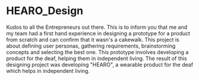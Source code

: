 # HEARO_Design
Kudos to all the Entrepreneurs out there.
This is to inform you that me and my team had a first hand experience in designing a prototype for a product from scratch and can confirm that it wasn's a cakewalk.
This project is about defining user personas, gathering requirements, brainstorming concepts and selecting the best one.
This prototype involves developing a product for the deaf, helping them in independent living.
The result of this designing project was developing "HEARO", a wearable product for the deaf which helps in independent living.
